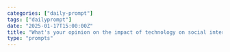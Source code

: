 ```yaml
---
categories: ["daily-prompt"]
tags: ["dailyprompt"]
date: "2025-01-17T15:00:00Z"
title: "What's your opinion on the impact of technology on social interaction?"
type: "prompts"
---
```

